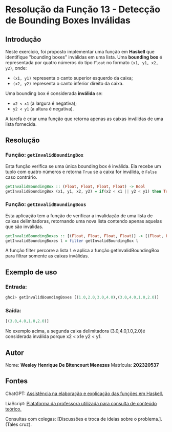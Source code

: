 # Resolução da Função 13 - Detecção de Bounding Boxes Inválidas

## Introdução

Neste exercício, foi proposto implementar uma função em **Haskell** que identifique "bounding boxes" inválidas em uma lista. Uma **bounding box** é representada por quatro números do tipo `Float` no formato `(x1, y1, x2, y2)`, onde:

- `(x1, y1)` representa o canto superior esquerdo da caixa;
- `(x2, y2)` representa o canto inferior direito da caixa.

Uma bounding box é considerada **inválida** se:

- `x2 < x1` (a largura é negativa);
- `y2 < y1` (a altura é negativa).

A tarefa é criar uma função que retorna apenas as caixas inválidas de uma lista fornecida.

## Resolução

### Função: `getInvalidBoundingBox`

Esta função verifica se uma única bounding box é inválida. Ela recebe um tuplo com quatro números e retorna `True` se a caixa for inválida, e `False` caso contrário.

```haskell
getInvalidBoundingBox :: (Float, Float, Float, Float) -> Bool
getInvalidBoundingBox (x1, y1, x2, y2) = if(x2 < x1 || y2 < y1) then True else False
```
### Função: `getInvalidBoundingBoxs`

Esta aplicação tem a função de verificar a invalidação de uma lista de caixas delimitadoras, retornando uma nova lista contendo apenas aquelas que são inválidas.

```haskell
getInvalidBoundingBoxes :: [(Float, Float, Float, Float)] -> [(Float, Float, Float, Float)]
getInvalidBoundingBoxes l = filter getInvalidBoundingBox l
```
A função filter percorre a lista `l` e aplica a função getInvalidBoundingBox para filtrar somente as caixas inválidas.

## Exemplo de uso

### Entrada:

```haskell
ghci> getInvalidBoundingBoxes [(1.0,2.0,3.0,4.0),(3.0,4.0,1.0,2.0)]
```

### Saída:

```haskell
[(3.0,4.0,1.0,2.0)]
```
No exemplo acima, a segunda caixa delimitadora (3.0,4.0,1.0,2.0)é considerada inválida porque x2 < x1e y2 < y1.

## Autor

Nome: **Wesley Henrique De Bitencourt Menezes**
Matrícula: **202320537**

## Fontes

ChatGPT: [Assistência na elaboração e explicação das funções em Haskell.](https://chatgpt.com/)

LiaScript: [Plataforma da professora utilizada para consulta de conteúdo teórico.](https://liascript.github.io/course/?https://raw.githubusercontent.com/AndreaInfUFSM/elc117-2024b/main/classes/06/README.md#1)

Consultas com colegas: [Discussões e troca de ideias sobre o problema.].(Tales cruz).

